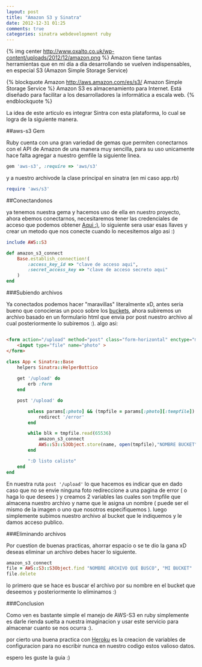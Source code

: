 ```yaml
---
layout: post
title: "Amazon S3 y Sinatra"
date: 2012-12-31 01:25
comments: true
categories: sinatra webdevelopment ruby
---
```


{% img center http://www.oxalto.co.uk/wp-content/uploads/2012/12/amazon.png %}
Amazon tiene tantas herramientas que en mi día a día desarrollando se vuelven indispensables, en especial S3 (Amazon Simple Storage Service)

{% blockquote Amazon http://aws.amazon.com/es/s3/ Amazon Simple Storage Service %}
Amazon S3 es almacenamiento para Internet. Está diseñado para facilitar a los desarrolladores la informática a escala web.
{% endblockquote %}

La idea de este articulo es integrar Sintra con esta plataforma, lo cual se logra de la siguiente manera. 

<!--more-->

##aws-s3 Gem

Ruby cuenta con una gran variedad de gemas que permiten conectarnos con el API de Amazon de una manera muy sencilla, para su uso unicamente hace falta agregar a nuestro gemfile la siguiente linea.

``` ruby Gemfile
gem 'aws-s3', :require => 'aws/s3'
``` 

y a nuestro archivode la clase principal en sinatra (en mi caso app.rb)

``` ruby app.rb
require 'aws/s3'
```

##Conectandonos

ya tenemos nuestra gema y hacemos uso de ella en nuestro proyecto, ahora ebemos conectarnos, necesitaremos tener las credenciales de acceso que podemos obtener [Aqui :)](https://portal.aws.amazon.com/gp/aws/securityCredentials), lo siguiente sera usar esas llaves y crear un metodo que nos conecte cuando lo necesitemos algo asi :)

```ruby helper.rb
include AWS::S3

def amazon_s3_connect
	Base.establish_connection!(
		:access_key_id => "clave de acceso aqui",
		:secret_access_key => "clave de acceso secreto aqui"
	)
end
``` 

###Subiendo archivos

Ya conectados podemos hacer "maravillas" literalmente xD, antes seria bueno que conocieras un poco sobre los [buckets](http://notepad.cc/tuwedu41), ahora subiremos un archivo basado en un formulario html que envia por post nuestro archivo al cual posteriormente lo subiremos :). algo asi:

``` html form.erb

<form action="/upload" method="post" class="form-horizontal" enctype="multipart/form-data">
	<input type="file" name="photo" >
</form>
``` 

``` ruby app.rb
class App < Sinatra::Base 
	helpers Sinatra::HelperBottico
	
	get '/upload' do 
		erb :form
	end

	post '/upload' do 

		unless params[:photo] && (tmpfile = params[:photo][:tempfile]) && (name = params[:photo][:filename])
			redirect '/error'
		end						

		while blk = tmpfile.read(65536)
			amazon_s3_connect
			AWS::S3::S3Object.store(name, open(tmpfile),"NOMBRE BUCKET",:access => :public_read)
		end

		":D listo calisto"
	end
end
```

En nuestra ruta ``` post '/upload' ``` lo que hacemos es indicar que en dado caso que no se envie ninguna foto redireccione a una pagina de error ( o haga lo que desees ) y creamos 2 variables las cuales son tmpfile que almacena nuestro archivo y name que le asigna un nombre ( puede ser el mismo de la imagen o uno que nosotros especifiquemos ). luego simplemente subimos nuestro archivo al bucket que le indiquemos y le damos acceso publico.


###Eliminando archivos

Por cuestion de buenas practicas, ahorrar espacio o se te dio la gana xD deseas eliminar un archivo debes hacer lo siguiente.

``` ruby buscar.rb 
amazon_s3_connect
file = AWS::S3::S3Object.find "NOMBRE ARCHIVO QUE BUSCO", "MI BUCKET"
file.delete
```

lo primero que se hace es buscar el archivo por su nombre en el bucket que deseemos y posteriormente lo eliminamos :)


###Conclusion

Como ven es bastante simple el manejo de AWS-S3 en ruby simplemente es darle rienda suelta a nuestra imaginacion y usar este servicio para almacenar cuanto se nos ocurra :).

por cierto una buena practica con [Heroku](http://heroku.com) es la creacion de variables de configuracion para no escribir nunca en nuestro codigo estos valioso datos.

espero les guste la guia :)